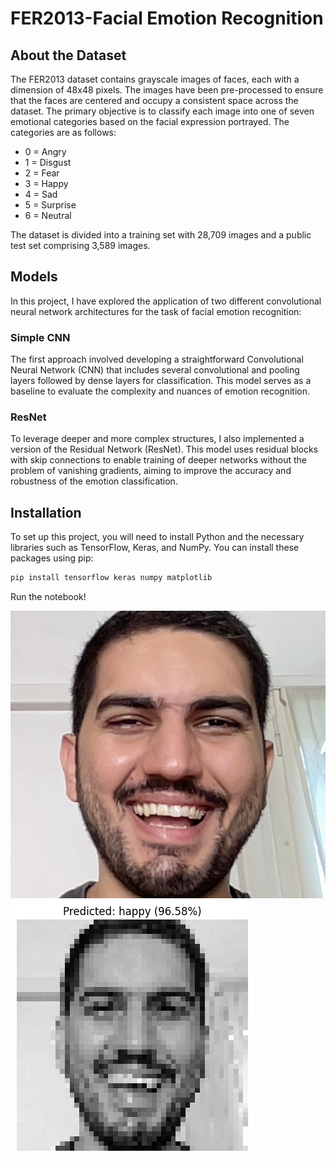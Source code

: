 # FER2013-Facial Emotion Recognition

## About the Dataset
The FER2013 dataset contains grayscale images of faces, each with a dimension of 48x48 pixels. The images have been pre-processed to ensure that the faces are centered and occupy a consistent space across the dataset. The primary objective is to classify each image into one of seven emotional categories based on the facial expression portrayed. The categories are as follows:
- 0 = Angry
- 1 = Disgust
- 2 = Fear
- 3 = Happy
- 4 = Sad
- 5 = Surprise
- 6 = Neutral

The dataset is divided into a training set with 28,709 images and a public test set comprising 3,589 images.

## Models
In this project, I have explored the application of two different convolutional neural network architectures for the task of facial emotion recognition:

### Simple CNN
The first approach involved developing a straightforward Convolutional Neural Network (CNN) that includes several convolutional and pooling layers followed by dense layers for classification. This model serves as a baseline to evaluate the complexity and nuances of emotion recognition.

### ResNet
To leverage deeper and more complex structures, I also implemented a version of the Residual Network (ResNet). This model uses residual blocks with skip connections to enable training of deeper networks without the problem of vanishing gradients, aiming to improve the accuracy and robustness of the emotion classification.

## Installation
To set up this project, you will need to install Python and the necessary libraries such as TensorFlow, Keras, and NumPy. You can install these packages using pip:
```bash
pip install tensorflow keras numpy matplotlib
```
Run the notebook!

![Alt text for the image](images/happy.jpg)
![Alt text for the image](images/output.png)